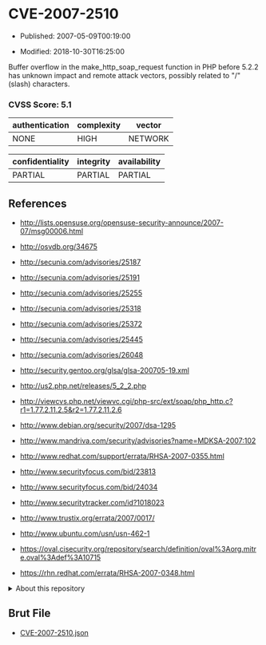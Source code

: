 # CVE-2007-2510

- Published: 2007-05-09T00:19:00

- Modified: 2018-10-30T16:25:00

Buffer overflow in the make_http_soap_request function in PHP before 5.2.2 has unknown impact and remote attack vectors, possibly related to "/" (slash) characters.

### CVSS Score: **5.1**

| authentication | complexity | vector |
| --- | --- | --- |
| NONE | HIGH | NETWORK |

| confidentiality | integrity | availability |
| --- | --- | --- |
| PARTIAL | PARTIAL | PARTIAL |

## References

* http://lists.opensuse.org/opensuse-security-announce/2007-07/msg00006.html

* http://osvdb.org/34675

* http://secunia.com/advisories/25187

* http://secunia.com/advisories/25191

* http://secunia.com/advisories/25255

* http://secunia.com/advisories/25318

* http://secunia.com/advisories/25372

* http://secunia.com/advisories/25445

* http://secunia.com/advisories/26048

* http://security.gentoo.org/glsa/glsa-200705-19.xml

* http://us2.php.net/releases/5_2_2.php

* http://viewcvs.php.net/viewvc.cgi/php-src/ext/soap/php_http.c?r1=1.77.2.11.2.5&r2=1.77.2.11.2.6

* http://www.debian.org/security/2007/dsa-1295

* http://www.mandriva.com/security/advisories?name=MDKSA-2007:102

* http://www.redhat.com/support/errata/RHSA-2007-0355.html

* http://www.securityfocus.com/bid/23813

* http://www.securityfocus.com/bid/24034

* http://www.securitytracker.com/id?1018023

* http://www.trustix.org/errata/2007/0017/

* http://www.ubuntu.com/usn/usn-462-1

* https://oval.cisecurity.org/repository/search/definition/oval%3Aorg.mitre.oval%3Adef%3A10715

* https://rhn.redhat.com/errata/RHSA-2007-0348.html

<details>
<summary>About this repository</summary> 

  This repository is part of the project [Live Hack CVE](https://github.com/Live-Hack-CVE). Main website can be found [www.live-hack.org](https://www.live-hack.org) 
  
  Made by [Sn0wAlice](https://github.com/Sn0wAlice) for the people that care about security and need to have a feed of the latest CVEs. Hope you enjoy it, don't forget to star the repo and follow me on [Twitter](https://twitter.com/Sn0wAlice) and [Github](https://github.com/Sn0wAlice). And that is my [personnal website](https://www.alice-snow.me/)

  - [Home Page](https://github.com/Live-Hack-CVE)
  - [Framework](https://github.com/Live-Hack-CVE/cve-framework)
  - [CVE database](https://github.com/Live-Hack-CVE/full_database)
  - [Changelog](https://github.com/Live-Hack-CVE/Changelog)
</details>

## Brut File

* [CVE-2007-2510.json](https://raw.githubusercontent.com/Live-Hack-CVE/full_database/main/cves/2007/CVE-2007-2510.json)

